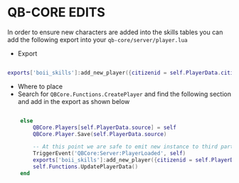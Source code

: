 # QB-CORE EDITS

In order to ensure new characters are added into the skills tables you can add the following export into your `qb-core/server/player.lua`

- Export

```lua

exports['boii_skills']:add_new_player({citizenid = self.PlayerData.citizenid})

```

- Where to place
- Search for `QBCore.Functions.CreatePlayer` and find the following section and add in the export as shown below

```lua

    else
        QBCore.Players[self.PlayerData.source] = self
        QBCore.Player.Save(self.PlayerData.source)

        -- At this point we are safe to emit new instance to third party resource for load handling
        TriggerEvent('QBCore:Server:PlayerLoaded', self)
	    exports['boii_skills']:add_new_player({citizenid = self.PlayerData.citizenid})
        self.Functions.UpdatePlayerData()
    end

```
